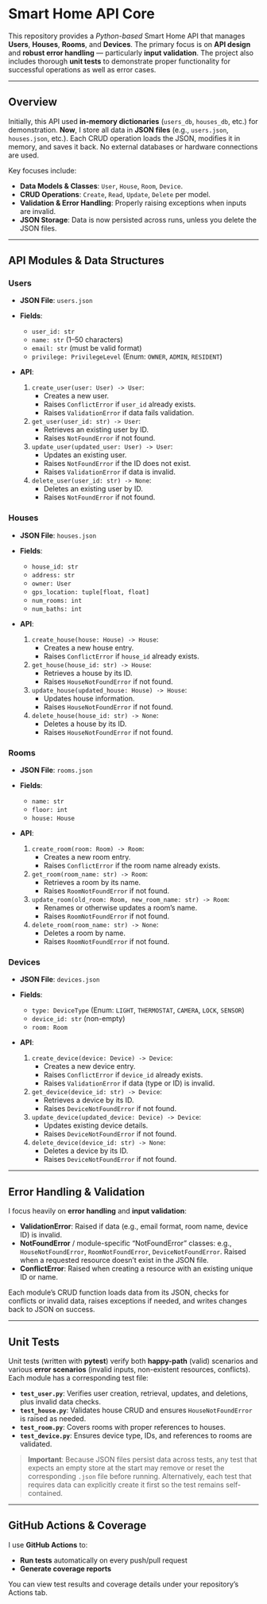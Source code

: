# Smart Home API Core

This repository provides a *Python-based* Smart Home API that manages **Users**, **Houses**, **Rooms**, and **Devices**. The primary focus is on **API design** and **robust error handling** &mdash; particularly **input validation**. The project also includes thorough **unit tests** to demonstrate proper functionality for successful operations as well as error cases.

---

## Overview
Initially, this API used **in-memory dictionaries** (`users_db`, `houses_db`, etc.) for demonstration. **Now**, I store all data in **JSON files** (e.g., `users.json`, `houses.json`, etc.). Each CRUD operation loads the JSON, modifies it in memory, and saves it back. No external databases or hardware connections are used.

Key focuses include:
- **Data Models & Classes**: `User`, `House`, `Room`, `Device`.  
- **CRUD Operations**: `Create`, `Read`, `Update`, `Delete` per model.  
- **Validation & Error Handling**: Properly raising exceptions when inputs are invalid.  
- **JSON Storage**: Data is now persisted across runs, unless you delete the JSON files.

---

## API Modules & Data Structures

### Users
- **JSON File**: `users.json`  
- **Fields**:
  - `user_id: str`  
  - `name: str` (1–50 characters)  
  - `email: str` (must be valid format)  
  - `privilege: PrivilegeLevel` (Enum: `OWNER`, `ADMIN`, `RESIDENT`)  

- **API**:
  1. `create_user(user: User) -> User`:  
     - Creates a new user.  
     - Raises `ConflictError` if `user_id` already exists.  
     - Raises `ValidationError` if data fails validation.  
  2. `get_user(user_id: str) -> User`:  
     - Retrieves an existing user by ID.  
     - Raises `NotFoundError` if not found.  
  3. `update_user(updated_user: User) -> User`:  
     - Updates an existing user.  
     - Raises `NotFoundError` if the ID does not exist.  
     - Raises `ValidationError` if data is invalid.  
  4. `delete_user(user_id: str) -> None`:  
     - Deletes an existing user by ID.  
     - Raises `NotFoundError` if not found.  

### Houses
- **JSON File**: `houses.json`  
- **Fields**:
  - `house_id: str`  
  - `address: str`  
  - `owner: User`  
  - `gps_location: tuple[float, float]`  
  - `num_rooms: int`  
  - `num_baths: int`  

- **API**:
  1. `create_house(house: House) -> House`:  
     - Creates a new house entry.  
     - Raises `ConflictError` if `house_id` already exists.  
  2. `get_house(house_id: str) -> House`:  
     - Retrieves a house by its ID.  
     - Raises `HouseNotFoundError` if not found.  
  3. `update_house(updated_house: House) -> House`:  
     - Updates house information.  
     - Raises `HouseNotFoundError` if not found.  
  4. `delete_house(house_id: str) -> None`:  
     - Deletes a house by its ID.  
     - Raises `HouseNotFoundError` if not found.  

### Rooms
- **JSON File**: `rooms.json`  
- **Fields**:
  - `name: str`  
  - `floor: int`  
  - `house: House`  

- **API**:
  1. `create_room(room: Room) -> Room`:  
     - Creates a new room entry.  
     - Raises `ConflictError` if the room name already exists.  
  2. `get_room(room_name: str) -> Room`:  
     - Retrieves a room by its name.  
     - Raises `RoomNotFoundError` if not found.  
  3. `update_room(old_room: Room, new_room_name: str) -> Room`:  
     - Renames or otherwise updates a room’s name.  
     - Raises `RoomNotFoundError` if not found.  
  4. `delete_room(room_name: str) -> None`:  
     - Deletes a room by name.  
     - Raises `RoomNotFoundError` if not found.  

### Devices
- **JSON File**: `devices.json`  
- **Fields**:
  - `type: DeviceType` (Enum: `LIGHT`, `THERMOSTAT`, `CAMERA`, `LOCK`, `SENSOR`)  
  - `device_id: str` (non-empty)  
  - `room: Room`  

- **API**:
  1. `create_device(device: Device) -> Device`:  
     - Creates a new device entry.  
     - Raises `ConflictError` if `device_id` already exists.  
     - Raises `ValidationError` if data (type or ID) is invalid.  
  2. `get_device(device_id: str) -> Device`:  
     - Retrieves a device by its ID.  
     - Raises `DeviceNotFoundError` if not found.  
  3. `update_device(updated_device: Device) -> Device`:  
     - Updates existing device details.  
     - Raises `DeviceNotFoundError` if not found.  
  4. `delete_device(device_id: str) -> None`:  
     - Deletes a device by its ID.  
     - Raises `DeviceNotFoundError` if not found.  

---

## Error Handling & Validation
I focus heavily on **error handling** and **input validation**:

- **ValidationError**: Raised if data (e.g., email format, room name, device ID) is invalid.  
- **NotFoundError** / module-specific “NotFoundError” classes: e.g., `HouseNotFoundError`, `RoomNotFoundError`, `DeviceNotFoundError`. Raised when a requested resource doesn’t exist in the JSON file.  
- **ConflictError**: Raised when creating a resource with an existing unique ID or name.  

Each module’s CRUD function loads data from its JSON, checks for conflicts or invalid data, raises exceptions if needed, and writes changes back to JSON on success.

---

## Unit Tests
Unit tests (written with **pytest**) verify both **happy-path** (valid) scenarios and various **error scenarios** (invalid inputs, non-existent resources, conflicts). Each module has a corresponding test file:

- **`test_user.py`**: Verifies user creation, retrieval, updates, and deletions, plus invalid data checks.  
- **`test_house.py`**: Validates house CRUD and ensures `HouseNotFoundError` is raised as needed.  
- **`test_room.py`**: Covers rooms with proper references to houses.  
- **`test_device.py`**: Ensures device type, IDs, and references to rooms are validated.  

> **Important**: Because JSON files persist data across tests, any test that expects an empty store at the start may remove or reset the corresponding `.json` file before running. Alternatively, each test that requires data can explicitly create it first so the test remains self-contained.

---

## GitHub Actions & Coverage
I use **GitHub Actions** to:
- **Run tests** automatically on every push/pull request  
- **Generate coverage reports**  

You can view test results and coverage details under your repository’s Actions tab.